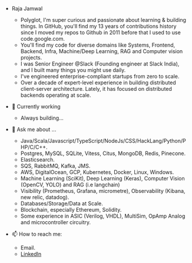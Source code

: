 
- Raja Jamwal
  - Polyglot, I'm super curious and passionate about learning & building things. In GitHub, you'll find my 13 years of contributions history since I moved my repos to Github in 2011 before that I used to use code.google.com.
  - You'll find my code for diverse domains like Systems, Frontend, Backend, Infra, Machine/Deep Learning, RAG and Computer vision projects.
  - I was Senior Engineer @Slack (Founding engineer at Slack India), and I built many things you might use daily.
  - I've engineered enterprise-compliant startups from zero to scale.
  - Over a decade of expert-level experience in building distributed client-server architecture. Lately, it has focused on distributed backends operating at scale.

- 🌱 Currently working
  - Always building...

- 💬 Ask me about ...
  - Java/Scala/Javascript/TypeScript/NodeJs/CSS/HackLang/Python/PHP/C/C++.
  - Postgres, MySQL, SQLite, Vitess, Citus, MongoDB, Redis, Pinecone.
  - Elasticsearch.
  - SQS, RabbitMQ, Kafka, JMS.
  - AWS, DigitalOcean, GCP, Kubernetes, Docker, Linux, Windows.
  - Machine Learning (SciKit), Deep Learning (Keras), Computer Vision (OpenCV, YOLO) and RAG (i.e langchain)
  - Visibility (Prometheus, Grafana, micrometre), Observability (Kibana, new relic, datadog).
  - Databases/Storage/Data at Scale.
  - Blockchain, especially Ethereum, Solidity.
  - Some experience in ASIC (Verilog, VHDL), MultiSim, OpAmp Analog and microcontroller circuitry.
 
- 📫 How to reach me:
  - Email.
  - [LinkedIn](https://www.linkedin.com/in/rajajamwal/)
